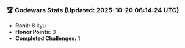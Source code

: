 ### 🏆 Codewars Stats (Updated: 2025-10-20 06:14:24 UTC)

- **Rank:** 8 kyu
- **Honor Points:** 3
- **Completed Challenges:** 1
